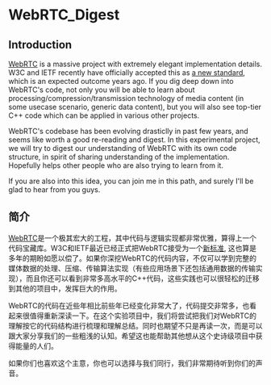 # WebRTC_Digest

## Introduction

[WebRTC](https://webrtc.org/) is a massive project with extremely elegant implementation details. W3C and IETF recently have officially accepted this as [a new standard](https://www.w3.org/TR/webrtc/), which is an expected outcome years ago. If you dig deep down into WebRTC's code, not only you will be able to learn about processing/compression/transmission technology of media content (in some usecase scenario, generic data content), but you will also see top-tier C++ code which can be applied in various other projects. 

WebRTC's codebase has been evolving drasticlly in past few years, and seems like worth a good re-reading and digest. In this experimental project, we will try to digest our understanding of WebRTC with its own code structure, in spirit of sharing understanding of the implementation. Hopefully helps other people who are also trying to learn from it.

If you are also into this idea, you can join me in this path, and surely I'll be glad to hear from you guys.

## 简介

[WebRTC](https://webrtc.org/)是一个极其宏大的工程，其中代码与逻辑实现都非常优雅，算得上一个代码宝藏库。W3C和IETF最近已经正式把WebRTC接受为一个[新标准](https://www.w3.org/TR/webrtc/), 这也算是多年的期盼如愿以偿了。如果你深挖WebRTC的代码内容，不仅可以学到完整的媒体数据的处理、压缩、传输算法实现（有些应用场景下还包括通用数据的传输实现），而且你还可以看到非常多高水平的C++代码，这些实践也可以很轻松的迁移到其他的项目中，发挥巨大的作用。

WebRTC的代码在近些年相比前些年已经变化非常大了，代码提交非常多，也看起来很值得重新深读一下。在这个实验项目中，我们将尝试把我们对WebRTC的理解按它的代码结构进行梳理和理解总结。同时也期望不只是再读一次，而是可以跟大家分享我们的一些粗浅的认知。希望这也能帮助其他想从这个史诗级项目中获得能量的人们。

如果你们也喜欢这个主意，你也可以选择与我们同行，我们非常期待听到你们的声音。
